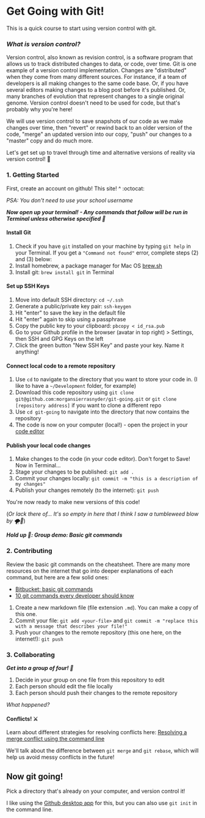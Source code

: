 # Get Going with Git!

This is a quick course to start using version control with git. 

### _What is version control?_

Version control, also known as revision control, is a software program that allows us to track distributed changes to data, or code, over time. Git is one example of a version control implementation. Changes are "distributed" when they come from many different sources. For instance, if a team of developers is all making changes to the same code base. Or, if you have several editors making changes to a blog post before it's published. Or, many branches of evolution that represent changes to a single original genome. Version control doesn't need to be used for code, but that's probably why you're here! 

We will use version control to save snapshots of our code as we make changes over time, then "revert" or rewind back to an older version of the code, "merge" an updated version into our copy, "push" our changes to a "master" copy and do much more. 

Let's get set up to travel through time and alternative versions of reality via version control! 🚀

### 1. Getting Started

First, create an account on github! This site! ^ :octocat:

_PSA: You don't need to use your school username_

_**Now open up your terminal! - Any commands that follow will be run in Terminal unless otherwise specified 🤠**_

#### Install Git
1. Check if you have `git` installed on your machine by typing `git help` in your Terminal. If you get a `"Command not found"` error, complete steps (2) and (3) below:
2. Install homebrew, a package manager for Mac OS [brew.sh](brew.sh)
3. Install git: `brew install git` in Terminal
#### Set up SSH Keys
1. Move into default SSH directory: `cd ~/.ssh`
2. Generate a public/private key pair: `ssh-keygen`
3. Hit "enter" to save the key in the default file
4. Hit "enter" again to skip using a passphrase
5. Copy the public key to your clipboard: `pbcopy < id_rsa.pub`
6. Go to your Github profile in the browser (avatar in top right) > Settings, then SSH and GPG Keys on the left
7. Click the green button "New SSH Key" and paste your key. Name it anything!
#### Connect local code to a remote repository
1. Use `cd` to navigate to the directory that you want to store your code in. (I like to have a `~/Development` folder, for example)
2. Download this code repository using `git clone git@github.com:morgansierrasnyder/git-going.git` or `git clone [repository address]` if you want to clone a different repo
3. Use `cd git-going` to navigate into the directory that now contains the repository
4. The code is now on your computer (local!) - open the project in your [code editor](https://code.visualstudio.com/download)
#### Publish your local code changes
1. Make changes to the code (in your code editor). Don't forget to Save! Now in Terminal...
2. Stage your changes to be published: `git add .`
3. Commit your changes locally: `git commit -m "this is a description of my changes"`
4. Publish your changes remotely (to the internet): `git push`

You're now ready to make new versions of this code!

(_Or lack there of... It's so empty in here that I think I saw a tumbleweed blow by 🌪️🌵_)

_**Hold up 🛑: Group demo: Basic git commands**_

### 2. Contributing

Review the basic git commands on the cheatsheet.
There are many more resources on the internet that go into deeper explanations of each command, but here are a few solid ones:
- [Bitbucket: basic git commands](https://confluence.atlassian.com/bitbucketserver/basic-git-commands-776639767.html)
- [10 git commands every developer should know](https://www.freecodecamp.org/news/10-important-git-commands-that-every-developer-should-know/)

1. Create a new markdown file (file extension `.md`). You can make a copy of this one.
2. Commit your file: `git add <your-file>` and `git commit -m "replace this with a message that describes your file!"`
3. Push your changes to the remote repository (this one here, on the internet!): `git push`

### 3. Collaborating

_**Get into a group of four! 🔢**_

1. Decide in your group on one file from this repository to edit
2. Each person should edit the file locally
3. Each person should push their changes to the remote repository

_What happened?_
#### Conflicts! ⚔️

Learn about different strategies for resolving conflicts here: [Resolving a merge conflict using the command line](https://docs.github.com/en/github/collaborating-with-pull-requests/addressing-merge-conflicts/resolving-a-merge-conflict-using-the-command-line)

We'll talk about the difference between `git merge` and `git rebase`, which will help us avoid messy conflicts in the future!

## Now git going!

Pick a directory that's already on your computer, and version control it!

I like using the [Github desktop app](https://docs.github.com/en/desktop/installing-and-configuring-github-desktop/installing-and-authenticating-to-github-desktop/installing-github-desktop) for this, but you can also use `git init` in the command line.
